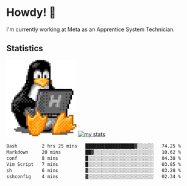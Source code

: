 # Howdy! :penguin:
I'm currently working at Meta as an Apprentice System Technician.

## Statistics

![Tux Pengiun!](tux-linux-penguin.gif)
[![my stats](https://github-readme-stats.vercel.app/api?username=benlodz&showing_icons=true&theme=tokyonight)](https://github.com/anuraghazra/github-readme-stats)

<!-- [![Top Langs](https://github-readme-stats.vercel.app/api/top-langs/?username=benlodz&layout=compact)](https://github.com/anuraghazra/github-readme-stats) ---> 

<!--START_SECTION:waka-->

```text
Bash         2 hrs 25 mins   ██████████████████▓░░░░░░   74.25 %
Markdown     20 mins         ██▓░░░░░░░░░░░░░░░░░░░░░░   10.62 %
conf         8 mins          █░░░░░░░░░░░░░░░░░░░░░░░░   04.38 %
Vim Script   7 mins          █░░░░░░░░░░░░░░░░░░░░░░░░   03.85 %
sh           6 mins          ▓░░░░░░░░░░░░░░░░░░░░░░░░   03.28 %
sshconfig    4 mins          ▓░░░░░░░░░░░░░░░░░░░░░░░░   02.34 %
```

<!--END_SECTION:waka-->
<!--
**benlodz/benlodz** is a ✨ _special_ ✨ repository because its `README.md` (this file) appears on your GitHub profile.

Here are some ideas to get you started:

- 🔭 I’m currently working on ...
- 🌱 I’m currently learning ...
- 👯 I’m looking to collaborate on ...
- 🤔 I’m looking for help with ...
- 💬 Ask me about ...
- 📫 How to reach me: ...
- 😄 Pronouns: ...
- ⚡ Fun fact: ...
-->
